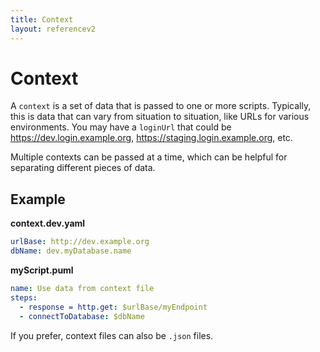 ```yaml
---
title: Context
layout: referencev2
---
```


# Context

A `context` is a set of data that is passed to one or more scripts. Typically, this is data that can vary from situation to situation, like URLs for various environments. You may have a `loginUrl` that could be https://dev.login.example.org, https://staging.login.example.org, etc.

Multiple contexts can be passed at a time, which can be helpful for separating different pieces of data.

## Example

**context.dev.yaml**

```yaml
urlBase: http://dev.example.org
dbName: dev.myDatabase.name
```

**myScript.puml**

```yaml
name: Use data from context file
steps:
  - response = http.get: $urlBase/myEndpoint
  - connectToDatabase: $dbName
```

If you prefer, context files can also be `.json` files.